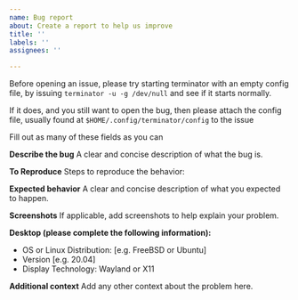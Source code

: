 ```yaml
---
name: Bug report
about: Create a report to help us improve
title: ''
labels: ''
assignees: ''

---
```


Before opening an issue, please try starting terminator with an empty config
file, by issuing `terminator -u -g /dev/null` and see if it starts normally.

If it does, and you still want to open the bug, then please attach the
config file, usually found at `$HOME/.config/terminator/config` to the issue

Fill out as many of these fields as you can

**Describe the bug**
A clear and concise description of what the bug is.

**To Reproduce**
Steps to reproduce the behavior:

**Expected behavior**
A clear and concise description of what you expected to happen.

**Screenshots**
If applicable, add screenshots to help explain your problem.

**Desktop (please complete the following information):**
 - OS or Linux Distribution: [e.g. FreeBSD or Ubuntu]
 - Version [e.g. 20.04]
 - Display Technology: Wayland or X11


**Additional context**
Add any other context about the problem here.
